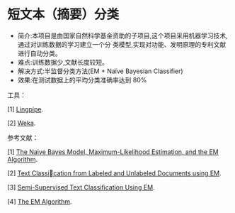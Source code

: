 短文本（摘要）分类
==================

* 简介:本项目是由国家自然科学基金资助的子项目,这个项目采用机器学习技术,通过对训练数据的学习建立一个分 类模型,实现对功能、发明原理的专利文献进行自动分类。
* 难点:训练数据少,文献长度较短。
* 解决方式:半监督分类方法(EM + Naïve Bayesian Classifier)
* 效果:在测试数据上的平均分类准确率达到 80%

工具：

[1] [Lingpipe](http://alias-i.com/lingpipe/ "Title").

[2] [Weka](http://www.cs.waikato.ac.nz/ml/weka/ "Title").

参考文献：

[1] [The Naive Bayes Model, Maximum-Likelihood Estimation, and the EM Algorithm](http://www.cs.columbia.edu/~mcollins/em.pdf "Title").

[2] [Text Classication from Labeled and Unlabeled Documents using EM](http://www.kamalnigam.com/papers/emcat-mlj99.pdf "Title").

[3] [Semi-Supervised Text Classiﬁcation Using EM](http://people.cs.umass.edu/~mccallum/papers/semisup-em.pdf "Title").

[4] [The EM Algorithm](http://pages.cs.wisc.edu/~jerryzhu/cs838/EM.pdf "Title").

